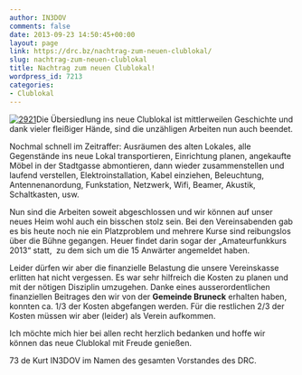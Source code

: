 ```yaml
---
author: IN3DOV
comments: false
date: 2013-09-23 14:50:45+00:00
layout: page
link: https://drc.bz/nachtrag-zum-neuen-clublokal/
slug: nachtrag-zum-neuen-clublokal
title: Nachtrag zum neuen Clublokal!
wordpress_id: 7213
categories:
- Clublokal
---
```


[![2921](https://drc.bz/wp-content/uploads/2013/09/2921.jpg)](https://drc.bz/nachtrag-zum-neuen-clublokal/attachment/2921/)Die Übersiedlung ins neue Clublokal ist mittlerweilen Geschichte und dank vieler fleißiger Hände, sind die unzähligen Arbeiten nun auch beendet.

Nochmal schnell im Zeitraffer: Ausräumen des alten Lokales, alle Gegenstände ins neue Lokal transportieren, Einrichtung planen, angekaufte Möbel in der Stadtgasse abmontieren, dann wieder zusammenstellen und laufend verstellen, Elektroinstallation, Kabel einziehen, Beleuchtung, Antennenanordung, Funkstation, Netzwerk, Wifi, Beamer, Akustik, Schaltkasten, usw.

Nun sind die Arbeiten soweit abgeschlossen und wir können auf unser neues Heim wohl auch ein bisschen stolz sein. Bei den Vereinsabenden gab es bis heute noch nie ein Platzproblem und mehrere Kurse sind reibungslos über die Bühne gegangen. Heuer findet darin sogar der „Amateurfunkkurs 2013“ statt,  zu dem sich um die 15 Anwärter angemeldet haben.

Leider dürfen wir aber die finanzielle Belastung die unsere Vereinskasse erlitten hat nicht vergessen. Es war sehr hilfreich die Kosten zu planen und mit der nötigen Disziplin umzugehen. Danke eines ausserordentlichen finanziellen Beitrages den wir von der **Gemeinde Bruneck** erhalten haben, konnten ca. 1/3 der Kosten abgefangen werden. Für die restlichen 2/3 der Kosten müssen wir aber (leider) als Verein aufkommen.

Ich möchte mich hier bei allen recht herzlich bedanken und hoffe wir können das neue Clublokal mit Freude genießen.

73 de Kurt IN3DOV im Namen des gesamten Vorstandes des DRC.


